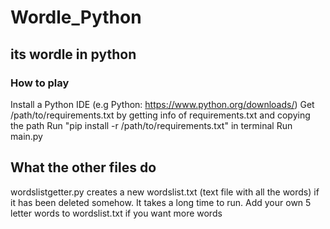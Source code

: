 # Wordle_Python
## its wordle in python
### How to play
Install a Python IDE (e.g Python: https://www.python.org/downloads/)
Get /path/to/requirements.txt by getting info of requirements.txt and copying the path
Run "pip install -r /path/to/requirements.txt" in terminal
Run main.py

## What the other files do
wordslistgetter.py creates a new wordslist.txt (text file with all the words) if it has been deleted somehow. It takes a long time to run.
Add your own 5 letter words to wordslist.txt if you want more words
